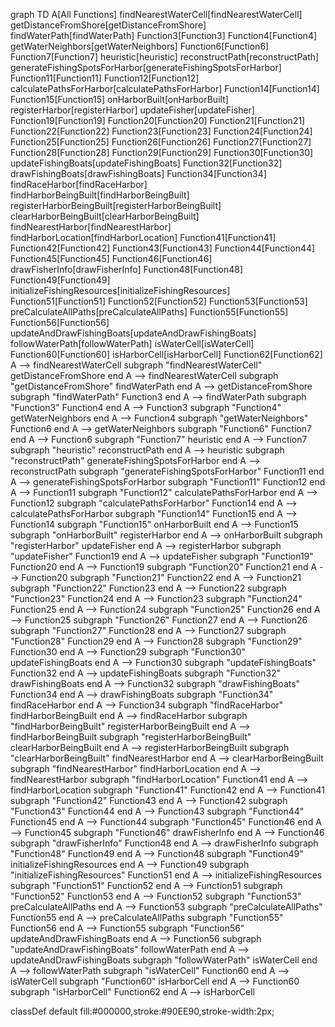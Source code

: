graph TD
    A[All Functions]
    findNearestWaterCell[findNearestWaterCell]
    getDistanceFromShore[getDistanceFromShore]
    findWaterPath[findWaterPath]
    Function3[Function3]
    Function4[Function4]
    getWaterNeighbors[getWaterNeighbors]
    Function6[Function6]
    Function7[Function7]
    heuristic[heuristic]
    reconstructPath[reconstructPath]
    generateFishingSpotsForHarbor[generateFishingSpotsForHarbor]
    Function11[Function11]
    Function12[Function12]
    calculatePathsForHarbor[calculatePathsForHarbor]
    Function14[Function14]
    Function15[Function15]
    onHarborBuilt[onHarborBuilt]
    registerHarbor[registerHarbor]
    updateFisher[updateFisher]
    Function19[Function19]
    Function20[Function20]
    Function21[Function21]
    Function22[Function22]
    Function23[Function23]
    Function24[Function24]
    Function25[Function25]
    Function26[Function26]
    Function27[Function27]
    Function28[Function28]
    Function29[Function29]
    Function30[Function30]
    updateFishingBoats[updateFishingBoats]
    Function32[Function32]
    drawFishingBoats[drawFishingBoats]
    Function34[Function34]
    findRaceHarbor[findRaceHarbor]
    findHarborBeingBuilt[findHarborBeingBuilt]
    registerHarborBeingBuilt[registerHarborBeingBuilt]
    clearHarborBeingBuilt[clearHarborBeingBuilt]
    findNearestHarbor[findNearestHarbor]
    findHarborLocation[findHarborLocation]
    Function41[Function41]
    Function42[Function42]
    Function43[Function43]
    Function44[Function44]
    Function45[Function45]
    Function46[Function46]
    drawFisherInfo[drawFisherInfo]
    Function48[Function48]
    Function49[Function49]
    initializeFishingResources[initializeFishingResources]
    Function51[Function51]
    Function52[Function52]
    Function53[Function53]
    preCalculateAllPaths[preCalculateAllPaths]
    Function55[Function55]
    Function56[Function56]
    updateAndDrawFishingBoats[updateAndDrawFishingBoats]
    followWaterPath[followWaterPath]
    isWaterCell[isWaterCell]
    Function60[Function60]
    isHarborCell[isHarborCell]
    Function62[Function62]
    A --> findNearestWaterCell
    subgraph "findNearestWaterCell"
        getDistanceFromShore
    end
    A --> findNearestWaterCell
    subgraph "getDistanceFromShore"
        findWaterPath
    end
    A --> getDistanceFromShore
    subgraph "findWaterPath"
        Function3
    end
    A --> findWaterPath
    subgraph "Function3"
        Function4
    end
    A --> Function3
    subgraph "Function4"
        getWaterNeighbors
    end
    A --> Function4
    subgraph "getWaterNeighbors"
        Function6
    end
    A --> getWaterNeighbors
    subgraph "Function6"
        Function7
    end
    A --> Function6
    subgraph "Function7"
        heuristic
    end
    A --> Function7
    subgraph "heuristic"
        reconstructPath
    end
    A --> heuristic
    subgraph "reconstructPath"
        generateFishingSpotsForHarbor
    end
    A --> reconstructPath
    subgraph "generateFishingSpotsForHarbor"
        Function11
    end
    A --> generateFishingSpotsForHarbor
    subgraph "Function11"
        Function12
    end
    A --> Function11
    subgraph "Function12"
        calculatePathsForHarbor
    end
    A --> Function12
    subgraph "calculatePathsForHarbor"
        Function14
    end
    A --> calculatePathsForHarbor
    subgraph "Function14"
        Function15
    end
    A --> Function14
    subgraph "Function15"
        onHarborBuilt
    end
    A --> Function15
    subgraph "onHarborBuilt"
        registerHarbor
    end
    A --> onHarborBuilt
    subgraph "registerHarbor"
        updateFisher
    end
    A --> registerHarbor
    subgraph "updateFisher"
        Function19
    end
    A --> updateFisher
    subgraph "Function19"
        Function20
    end
    A --> Function19
    subgraph "Function20"
        Function21
    end
    A --> Function20
    subgraph "Function21"
        Function22
    end
    A --> Function21
    subgraph "Function22"
        Function23
    end
    A --> Function22
    subgraph "Function23"
        Function24
    end
    A --> Function23
    subgraph "Function24"
        Function25
    end
    A --> Function24
    subgraph "Function25"
        Function26
    end
    A --> Function25
    subgraph "Function26"
        Function27
    end
    A --> Function26
    subgraph "Function27"
        Function28
    end
    A --> Function27
    subgraph "Function28"
        Function29
    end
    A --> Function28
    subgraph "Function29"
        Function30
    end
    A --> Function29
    subgraph "Function30"
        updateFishingBoats
    end
    A --> Function30
    subgraph "updateFishingBoats"
        Function32
    end
    A --> updateFishingBoats
    subgraph "Function32"
        drawFishingBoats
    end
    A --> Function32
    subgraph "drawFishingBoats"
        Function34
    end
    A --> drawFishingBoats
    subgraph "Function34"
        findRaceHarbor
    end
    A --> Function34
    subgraph "findRaceHarbor"
        findHarborBeingBuilt
    end
    A --> findRaceHarbor
    subgraph "findHarborBeingBuilt"
        registerHarborBeingBuilt
    end
    A --> findHarborBeingBuilt
    subgraph "registerHarborBeingBuilt"
        clearHarborBeingBuilt
    end
    A --> registerHarborBeingBuilt
    subgraph "clearHarborBeingBuilt"
        findNearestHarbor
    end
    A --> clearHarborBeingBuilt
    subgraph "findNearestHarbor"
        findHarborLocation
    end
    A --> findNearestHarbor
    subgraph "findHarborLocation"
        Function41
    end
    A --> findHarborLocation
    subgraph "Function41"
        Function42
    end
    A --> Function41
    subgraph "Function42"
        Function43
    end
    A --> Function42
    subgraph "Function43"
        Function44
    end
    A --> Function43
    subgraph "Function44"
        Function45
    end
    A --> Function44
    subgraph "Function45"
        Function46
    end
    A --> Function45
    subgraph "Function46"
        drawFisherInfo
    end
    A --> Function46
    subgraph "drawFisherInfo"
        Function48
    end
    A --> drawFisherInfo
    subgraph "Function48"
        Function49
    end
    A --> Function48
    subgraph "Function49"
        initializeFishingResources
    end
    A --> Function49
    subgraph "initializeFishingResources"
        Function51
    end
    A --> initializeFishingResources
    subgraph "Function51"
        Function52
    end
    A --> Function51
    subgraph "Function52"
        Function53
    end
    A --> Function52
    subgraph "Function53"
        preCalculateAllPaths
    end
    A --> Function53
    subgraph "preCalculateAllPaths"
        Function55
    end
    A --> preCalculateAllPaths
    subgraph "Function55"
        Function56
    end
    A --> Function55
    subgraph "Function56"
        updateAndDrawFishingBoats
    end
    A --> Function56
    subgraph "updateAndDrawFishingBoats"
        followWaterPath
    end
    A --> updateAndDrawFishingBoats
    subgraph "followWaterPath"
        isWaterCell
    end
    A --> followWaterPath
    subgraph "isWaterCell"
        Function60
    end
    A --> isWaterCell
    subgraph "Function60"
        isHarborCell
    end
    A --> Function60
    subgraph "isHarborCell"
        Function62
    end
    A --> isHarborCell

classDef default fill:#000000,stroke:#90EE90,stroke-width:2px;
